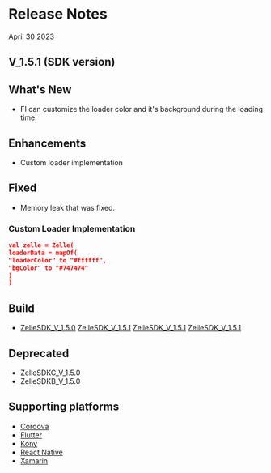 # Release Notes

April 30 2023

## V_1.5.1 (SDK version)

## What's New

- FI can customize the loader color and it's background during the loading time.

## Enhancements

- Custom loader implementation

## Fixed

- Memory leak that was fixed.

### Custom Loader Implementation

```json
val zelle = Zelle(
loaderData = mapOf(
"loaderColor" to "#ffffff",
"bgColor" to "#747474"
)
)
```

## Build

* [ZelleSDK_V_1.5.0](https://github.com/Fiserv/zelle-turnkey-solutions/blob/develop/docs/builds/Android/upgraded-kotlin/ZelleSDK_V_1.5.1.aar)
<a href="docs/builds/Android/upgraded-kotlin/ZelleSDK_V_1.5.1.aar" download>ZelleSDK_V_1.5.1</a>
<a href="/docs/builds/Android/upgraded-kotlin/ZelleSDK_V_1.5.1.aar" download>ZelleSDK_V_1.5.1</a>
<a href="ZelleSDK_V_1.5.1.aar" download>ZelleSDK_V_1.5.1</a>

## Deprecated

- ZelleSDKC_V_1.5.0
- ZelleSDKB_V_1.5.0

## Supporting platforms

- [Cordova](?path=docs/supporting-documents/cordova.md)
- [Flutter](?path=docs/supporting-documents/flutter.md)
- [Kony](?path=docs/supporting-documents/kony.md)
- [React Native](?path=docs/supporting-documents/react-native.md)
- [Xamarin](?path=docs/supporting-documents/xamarin.md)